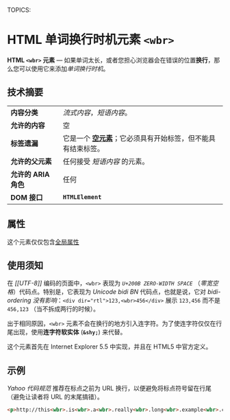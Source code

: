 TOPICS: <wbr>

# HTML 单词换行时机元素 `<wbr>`

**HTML `<wbr>` 元素**  — 如果单词太长，或者您担心浏览器会在错误的位置**换行**，那么您可以使用它来添加*单词换行时机*。

## 技术摘要

|  |  |
| :-- | :-- |
| **内容分类** | *流式内容*，*短语内容*。|
| **允许的内容** | 空 |
| **标签遗漏** | 它是一个 **[空元素](/zh-hans/webfrontend/Empty_Element)**；它必须具有开始标签，但不能具有结束标签。|
| **允许的父元素** | 任何接受 *短语内容* 的元素。|
| **允许的 ARIA 角色** | 任何 |
| **DOM 接口** | **`HTMLElement`** |

## 属性

这个元素仅仅包含[全局属性](/zh-hans/webfrontend/HTML_Global_Attributes)

## 使用须知

在 *[[UTF-8]]* 编码的页面中，`<wbr>` 表现为 *`U+200B ZERO-WIDTH SPACE`* （*零宽空格*）代码点。特别是，它表现为 *Unicode bidi BN* 代码点，也就是说，它对
*bidi-ordering 没有影响*：`<div dir="rtl">123,<wbr>456</div>` 展示 `123,456` 而不是 `456,123` （当不拆成两行的时候）。

出于相同原因，`<wbr>` 元素不会在换行的地方引入连字符。为了使连字符仅仅在行尾出现，使用**连字符软实体** (**`&shy;`**) 来代替。

这个元素首先在 Internet Explorer 5.5 中实现，并且在 HTML5 中官方定义。

## 示例

*Yahoo 代码规范* 推荐在标点之前为 URL 换行，以便避免将标点符号留在行尾（避免让读者将 URL 的末尾搞错）。

```html
<p>http://this<wbr>.is<wbr>.a<wbr>.really<wbr>.long<wbr>.example<wbr>.com/With<wbr>/deeper<wbr>/level<wbr>/pages<wbr>/deeper<wbr>/level<wbr>/pages<wbr>/deeper<wbr>/level<wbr>/pages<wbr>/deeper<wbr>/level<wbr>/pages<wbr>/deeper<wbr>/level<wbr>/pages</p>
```
